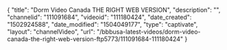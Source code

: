 {
    "title": "Dorm Video Canada THE RIGHT WEB VERSION",
    "description": "",
    "channelid": "111091684",
    "videoid": "111180424",
    "date_created": "1502924588",
    "date_modified": "1504049177",
    "type": "captivate",
    "layout": "channelVideo",
    "url": "\/bbbusa-latest-videos\/dorm-video-canada-the-right-web-version-ftp5773\/111091684-111180424"
}